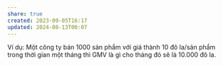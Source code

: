 ```yaml
---
share: true
created: 2023-09-05T16:17
updated: 2024-08-13T00:07
---
```


Ví dụ: Một công ty bán 1000 sản phẩm với giá thành 10 đô la/sản phẩm trong thời gian một tháng thì GMV là gì cho tháng đó sẽ là 10.000 đô la.

